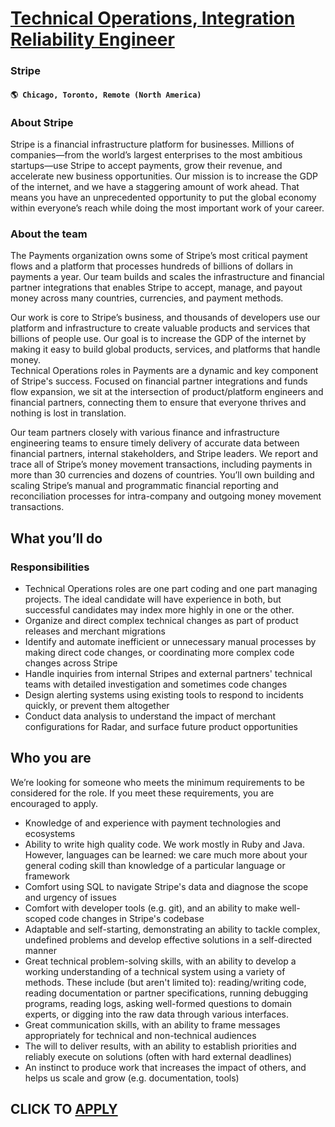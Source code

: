 # [Technical Operations, Integration Reliability Engineer](https://www.remotewlb.com/apply/technical-operations-integration-reliability-engineer-121697)  
### Stripe  
#### `🌎 Chicago, Toronto, Remote (North America)`  

### **About Stripe**

Stripe is a financial infrastructure platform for businesses. Millions of companies—from the world’s largest enterprises to the most ambitious startups—use Stripe to accept payments, grow their revenue, and accelerate new business opportunities. Our mission is to increase the GDP of the internet, and we have a staggering amount of work ahead. That means you have an unprecedented opportunity to put the global economy within everyone’s reach while doing the most important work of your career.

### **About the team**

The Payments organization owns some of Stripe’s most critical payment flows and a platform that processes hundreds of billions of dollars in payments a year. Our team builds and scales the infrastructure and financial partner integrations that enables Stripe to accept, manage, and payout money across many countries, currencies, and payment methods.

Our work is core to Stripe’s business, and thousands of developers use our platform and infrastructure to create valuable products and services that billions of people use. Our goal is to increase the GDP of the internet by making it easy to build global products, services, and platforms that handle money.  
Technical Operations roles in Payments are a dynamic and key component of Stripe's success. Focused on financial partner integrations and funds flow expansion, we sit at the intersection of product/platform engineers and financial partners, connecting them to ensure that everyone thrives and nothing is lost in translation.

Our team partners closely with various finance and infrastructure engineering teams to ensure timely delivery of accurate data between financial partners, internal stakeholders, and Stripe leaders. We report and trace all of Stripe’s money movement transactions, including payments in more than 30 currencies and dozens of countries. You’ll own building and scaling Stripe’s manual and programmatic financial reporting and reconciliation processes for intra-company and outgoing money movement transactions.

## **What you’ll do**

### **Responsibilities**

  * Technical Operations roles are one part coding and one part managing projects. The ideal candidate will have experience in both, but successful candidates may index more highly in one or the other.
  * Organize and direct complex technical changes as part of product releases and merchant migrations
  * Identify and automate inefficient or unnecessary manual processes by making direct code changes, or coordinating more complex code changes across Stripe
  * Handle inquiries from internal Stripes and external partners' technical teams with detailed investigation and sometimes code changes
  * Design alerting systems using existing tools to respond to incidents quickly, or prevent them altogether
  * Conduct data analysis to understand the impact of merchant configurations for Radar, and surface future product opportunities

## **Who you are**

We’re looking for someone who meets the minimum requirements to be considered for the role. If you meet these requirements, you are encouraged to apply.

  * Knowledge of and experience with payment technologies and ecosystems
  * Ability to write high quality code. We work mostly in Ruby and Java. However, languages can be learned: we care much more about your general coding skill than knowledge of a particular language or framework
  * Comfort using SQL to navigate Stripe's data and diagnose the scope and urgency of issues
  * Comfort with developer tools (e.g. git), and an ability to make well-scoped code changes in Stripe's codebase
  * Adaptable and self-starting, demonstrating an ability to tackle complex, undefined problems and develop effective solutions in a self-directed manner
  * Great technical problem-solving skills, with an ability to develop a working understanding of a technical system using a variety of methods. These include (but aren't limited to): reading/writing code, reading documentation or partner specifications, running debugging programs, reading logs, asking well-formed questions to domain experts, or digging into the raw data through various interfaces.
  * Great communication skills, with an ability to frame messages appropriately for technical and non-technical audiences
  * The will to deliver results, with an ability to establish priorities and reliably execute on solutions (often with hard external deadlines)
  * An instinct to produce work that increases the impact of others, and helps us scale and grow (e.g. documentation, tools)

  
## CLICK TO [APPLY](https://www.remotewlb.com/apply/technical-operations-integration-reliability-engineer-121697)

